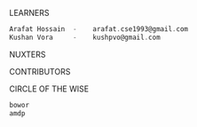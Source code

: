 LEARNERS
``` scala
Arafat Hossain  -    arafat.cse1993@gmail.com
Kushan Vora     -    kushpvo@gmail.com
```
NUXTERS

CONTRIBUTORS



CIRCLE OF THE WISE
``` scala
bowor
amdp
```

